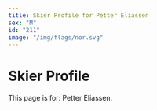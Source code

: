 ```yaml
---
title: Skier Profile for Petter Eliassen
sex: "M"
id: "211"
image: "/img/flags/nor.svg" 
---
```


# Skier Profile

This page is for: Petter Eliassen.
    